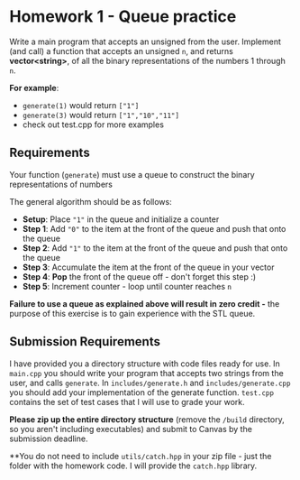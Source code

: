 # Homework 1 - Queue practice

Write a main program that accepts an unsigned from the user.  Implement (and call) a function that accepts an unsigned `n`, and returns **vector&lt;string&gt;**, of all the binary representations of the numbers 1 through `n`.

**For example**:
- `generate(1)` would return `["1"]`
- `generate(3)` would return `["1","10","11"]`
- check out test.cpp for more examples

## Requirements
Your function (`generate`) must use a queue to construct the binary representations of numbers

The general algorithm should be as follows:
- **Setup**: Place `"1"` in the queue and initialize a counter
- **Step 1**: Add `"0"` to the item at the front of the queue and push that onto the queue
- **Step 2**: Add `"1"` to the item at the front of the queue and push that onto the queue
- **Step 3**: Accumulate the item at the front of the queue in your vector
- **Step 4**: **Pop** the front of the queue off - don't forget this step :)
- **Step 5**: Increment counter - loop until counter reaches `n`

**Failure to use a queue as explained above will result in zero credit -** the purpose of this exercise is to gain experience with the STL queue.

## Submission Requirements
I have provided you a directory structure with code files ready for use.  In `main.cpp` you should write your program that accepts two strings from the user, and calls `generate`.  In `includes/generate.h` and `includes/generate.cpp` you should add your implementation of the generate function.  `test.cpp` contains the set of test cases that I will use to grade your work.

**Please zip up the entire directory structure** (remove the `/build` directory, so you aren't including executables) and submit to Canvas by the submission deadline.

**You do not need to include `utils/catch.hpp` in your zip file - just the folder with the homework code.  I will provide the `catch.hpp` library.